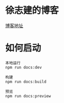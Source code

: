# 徐志建的博客

[博客地址](https://xuzhijian24.github.io/)


# 如何启动


```
本地运行
npm run docs:dev

构建
npm run docs:build

预览
npm run docs:preview
``` 


